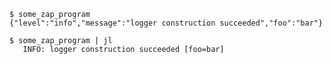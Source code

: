 
    $ some_zap_program
    {"level":"info","message":"logger construction succeeded","foo":"bar"}

    $ some_zap_program | jl
       INFO: logger construction succeeded [foo=bar]
